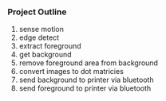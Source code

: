 ### Project Outline ###

1. sense motion
2. edge detect
3. extract foreground
4. get background
5. remove foreground area from background
6. convert images to dot matricies
8. send background to printer via bluetooth
9. send foreground to printer via bluetooth